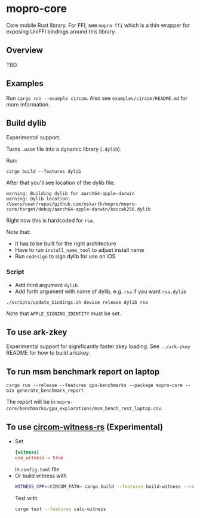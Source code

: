 # mopro-core

Core mobile Rust library. For FFI, see `mopro-ffi` which is a thin wrapper for exposing UniFFI bindings around this library.

## Overview

TBD.

## Examples

Run `cargo run --example circom`. Also see `examples/circom/README.md` for more information.

## Build dylib

Experimental support.

Turns `.wasm` file into a dynamic library (`.dylib`).

Run:

`cargo build --features dylib`

After that you'll see location of the dylib file:

```
warning: Building dylib for aarch64-apple-darwin
warning: Dylib location: /Users/user/repos/github.com/oskarth/mopro/mopro-core/target/debug/aarch64-apple-darwin/keccak256.dylib
```

Right now this is hardcoded for `rsa`.

Note that:
- It has to be built for the right architecture
- Have to run `install_name_tool` to adjust install name
- Run `codesign` to sign dylib for use on iOS

### Script

- Add third argument `dylib`
- Add forth argument with name of dylib, e.g. `rsa` if you want `rsa.dylib`

`./scripts/update_bindings.sh device release dylib rsa`

Note that `APPLE_SIGNING_IDENTITY` must be set.

## To use ark-zkey

Experimental support for significantly faster zkey loading. See `../ark-zkey` README for how to build arkzkey.

## To run msm benchmark report on laptop

`cargo run --release --features gpu-benchmarks --package mopro-core --bin generate_benchmark_report`

The report will be in `mopro-core/benchmarks/gpu_explorations/msm_bench_rust_laptop.csv`.

## To use [circom-witness-rs](https://github.com/philsippl/circom-witness-rs) (Experimental)
- Set
  ```toml
  [witness]
  use_witness = true
  ```
  in `config.toml` file
- Or build witness with
  ```sh
  WITNESS_CPP=<CIRCOM_PATH> cargo build --features build-witness --release
  ```
  Test with
  ```sh
  cargo test --features calc-witness
  ```